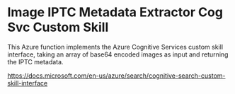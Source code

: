 # Image IPTC Metadata Extractor Cog Svc Custom Skill
This Azure function implements the Azure Cognitive Services custom skill interface, taking an array of base64 encoded images as input and returning the IPTC metadata.

https://docs.microsoft.com/en-us/azure/search/cognitive-search-custom-skill-interface
